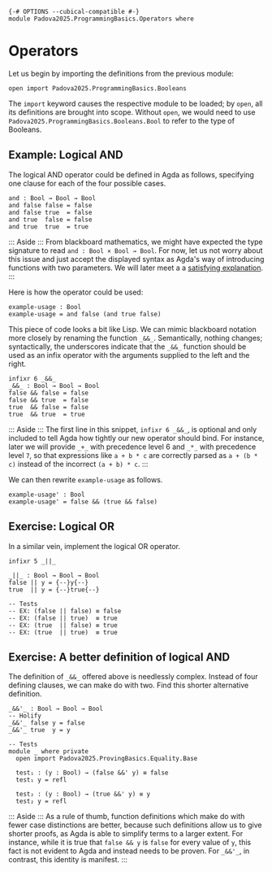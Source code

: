 ```
{-# OPTIONS --cubical-compatible #-}
module Padova2025.ProgrammingBasics.Operators where
```

# Operators

Let us begin by importing the definitions from the previous module:

```
open import Padova2025.ProgrammingBasics.Booleans
```

The `import` keyword causes the respective module to be loaded; by `open`,
all its definitions are brought into scope. Without `open`, we would need to
use `Padova2025.ProgrammingBasics.Booleans.Bool` to refer to the type of
Booleans.


## Example: Logical AND

The logical AND operator could be defined in Agda as follows, specifying one
clause for each of the four possible cases.

```
and : Bool → Bool → Bool
and false false = false
and false true  = false
and true  false = false
and true  true  = true
```

::: Aside :::
From blackboard mathematics, we might have expected the type signature to read
`and : Bool × Bool → Bool`. For now, let us not worry about this issue and just
accept the displayed syntax as Agda's way of introducing functions with two
parameters. We will later meet a a [satisfying
explanation](https://en.wikipedia.org/wiki/Currying).
:::

Here is how the operator could be used:

```
example-usage : Bool
example-usage = and false (and true false)
```

This piece of code looks a bit like Lisp. We can mimic blackboard notation more
closely by renaming the function `_&&_`. Semantically, nothing changes;
syntactically, the underscores indicate that the `_&&_` function should be used
as an infix operator with the arguments supplied to the left and the right.

```
infixr 6 _&&_
_&&_ : Bool → Bool → Bool
false && false = false
false && true  = false
true  && false = false
true  && true  = true
```

::: Aside :::
The first line in this snippet, `infixr 6 _&&_`, is optional and only included
to tell Agda how tightly our new operator should bind. For instance, later we
will provide `_+_` with precedence level 6 and `_*_` with precedence level `7`,
so that expressions like `a + b * c` are correctly parsed as `a + (b * c)`
instead of the incorrect `(a + b) * c`.
:::

We can then rewrite `example-usage` as follows.

```
example-usage' : Bool
example-usage' = false && (true && false)
```


## Exercise: Logical OR

In a similar vein, implement the logical OR operator.

```
infixr 5 _||_
```

```
_||_ : Bool → Bool → Bool
false || y = {--}y{--}
true  || y = {--}true{--}

-- Tests
-- EX: (false || false) ≡ false
-- EX: (false || true)  ≡ true
-- EX: (true  || false) ≡ true
-- EX: (true  || true)  ≡ true
```


## Exercise: A better definition of logical AND

The definition of `_&&_` offered above is needlessly complex. Instead of four
defining clauses, we can make do with two. Find this shorter alternative
definition.

```
_&&'_ : Bool → Bool → Bool
-- Holify
_&&'_ false y = false
_&&'_ true  y = y

-- Tests
module _ where private
  open import Padova2025.ProvingBasics.Equality.Base

  test₁ : (y : Bool) → (false &&' y) ≡ false
  test₁ y = refl

  test₂ : (y : Bool) → (true &&' y) ≡ y
  test₂ y = refl
```

::: Aside :::
As a rule of thumb, function definitions which make do with fewer case
distinctions are better, because such definitions allow us to give shorter
proofs, as Agda is able to simplify terms to a larger extent. For instance,
while it is true that `false && y` is `false` for every value of `y`,
this fact is not evident to Agda and instead needs to be proven. For `_&&'_`,
in contrast, this identity is manifest.
:::

